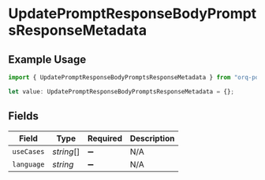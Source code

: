 # UpdatePromptResponseBodyPromptsResponseMetadata

## Example Usage

```typescript
import { UpdatePromptResponseBodyPromptsResponseMetadata } from "orq-poc-typescript-multi-env-version/models/operations";

let value: UpdatePromptResponseBodyPromptsResponseMetadata = {};
```

## Fields

| Field              | Type               | Required           | Description        |
| ------------------ | ------------------ | ------------------ | ------------------ |
| `useCases`         | *string*[]         | :heavy_minus_sign: | N/A                |
| `language`         | *string*           | :heavy_minus_sign: | N/A                |